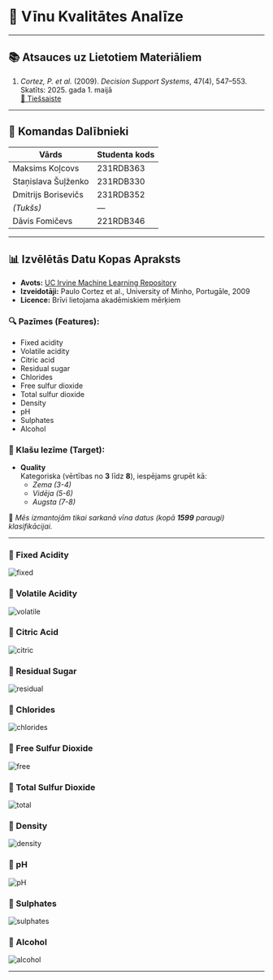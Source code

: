 # 🍷 Vīnu Kvalitātes Analīze

---

## 📚 Atsauces uz Lietotiem Materiāliem

1. *Cortez, P. et al.* (2009). *Decision Support Systems*, 47(4), 547–553.  
   Skatīts: 2025. gada 1. maijā  
   [🔗 Tiešsaiste](https://archive.ics.uci.edu/dataset/186/wine+quality)

---

## 👥 Komandas Dalībnieki

| Vārds                  | Studenta kods |
|------------------------|----------------|
| Maksims Koļcovs        | 231RDB363      |
| Staņislava Šuļženko    | 231RDB330      |
| Dmitrijs Borisevičs    | 231RDB352      |
| *(Tukšs)*              | —              |
| Dāvis Fomičevs         | 221RDB346      |

---

## 📊 Izvēlētās Datu Kopas Apraksts

- **Avots:** [UC Irvine Machine Learning Repository](https://archive.ics.uci.edu/dataset/186/wine+quality)  
- **Izveidotāji:** Paulo Cortez et al., University of Minho, Portugāle, 2009  
- **Licence:** Brīvi lietojama akadēmiskiem mērķiem

### 🔍 Pazīmes (Features):
- Fixed acidity  
- Volatile acidity  
- Citric acid  
- Residual sugar  
- Chlorides  
- Free sulfur dioxide  
- Total sulfur dioxide  
- Density  
- pH  
- Sulphates  
- Alcohol

### 🎯 Klašu Iezīme (Target):
- **Quality**  
  Kategoriska (vērtības no **3** līdz **8**), iespējams grupēt kā:  
  - *Zema (3-4)*  
  - *Vidēja (5-6)*  
  - *Augsta (7-8)*

📌 *Mēs izmantojām tikai sarkanā vīna datus (kopā **1599** paraugi) klasifikācijai.*

---


### 🔹 Fixed Acidity  
![fixed](https://github.com/user-attachments/assets/934f4a6d-2a04-468c-9289-ae6c411275dd)

### 🔹 Volatile Acidity  
![volatile](https://github.com/user-attachments/assets/22d0da91-a28d-42a6-97fe-d1e70b3433c7)

### 🔹 Citric Acid  
![citric](https://github.com/user-attachments/assets/8970cfad-2084-49ef-b9d0-7fdebe3c86f2)

### 🔹 Residual Sugar  
![residual](https://github.com/user-attachments/assets/e36c5032-4e5f-41eb-9d8b-9a197fe1be41)

### 🔹 Chlorides  
![chlorides](https://github.com/user-attachments/assets/5904fe0f-1481-440c-b417-56b00b6fd15e)

### 🔹 Free Sulfur Dioxide  
![free](https://github.com/user-attachments/assets/7a51209a-9dc9-4e50-89f4-6d7f255f9b9e)

### 🔹 Total Sulfur Dioxide  
![total](https://github.com/user-attachments/assets/35f58326-7a34-408f-a090-5fa2fc3653c6)

### 🔹 Density  
![density](https://github.com/user-attachments/assets/21ea0891-ba82-4918-af32-ecc3a28c77bb)

### 🔹 pH  
![pH](https://github.com/user-attachments/assets/50318626-7cc1-46a4-afe7-481e9d2ebcc5)

### 🔹 Sulphates  
![sulphates](https://github.com/user-attachments/assets/08bd650a-2a1e-4780-88f3-dbc4cf1dbcda)

### 🔹 Alcohol  
![alcohol](https://github.com/user-attachments/assets/e56fa252-72e0-428c-8a33-eac8a8ae7b64)

---


